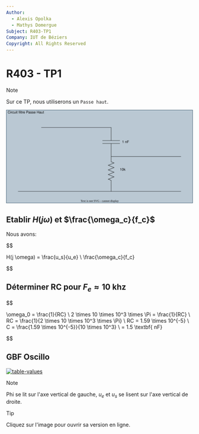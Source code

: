 ```yaml
---
Author:
  - Alexis Opolka
  - Mathys Domergue
Subject: R403-TP1
Company: IUT de Béziers
Copyright: All Rights Reserved
---
```


# R403 - TP1

> [!NOTE]
> Sur ce TP, nous utiliserons un `Passe haut`.

<span style="text-align: center">

![circuit-theorique](./src/circuit-theorique.drawio.svg)

</span>

## Etablir $H(j \omega)$ et $\frac{\omega_c}{f_c}$

Nous avons:

$$

  H(j \omega) = \frac{u_s}{u_e} \\
  \frac{\omega_c}{f_c}

$$

## Déterminer RC pour $F_e \approx 10 \text{ khz}$

$$

  \omega_0 = \frac{1}{RC} \\
  2 \times 10 \times 10^3 \times \Pi = \frac{1}{RC} \\
  RC = \frac{1}{2 \times 10 \times 10^3 \times \Pi} \\
  RC = 1.59 \times 10^{-5} \\
  C = \frac{1.59 \times 10^{-5}}{10 \times 10^3} \\
  = 1.5 \textbf{ nF}

$$

## GBF Oscillo

[![table-values](./src/values.png)](https://github.com/alexis-opolka/import-cours-but-rt/blob/master/cours/modules/R403/src/values.png)

> [!NOTE]
> Phi se lit sur l'axe vertical de gauche, $u_e$ et $u_s$ se lisent sur l'axe vertical de droite.

> [!TIP]
> Cliquez sur l'image pour ouvrir sa version en ligne.
